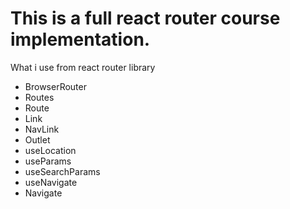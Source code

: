 <h1>This is a full react router course implementation.</h1>

<p>What i use from react router library</p>
<ul>
  <li>BrowserRouter</li>
  <li>Routes</li>
  <li>Route</li>
  <li>Link</li>
  <li>NavLink</li>
  <li>Outlet</li>
  <li>useLocation</li>
  <li>useParams</li>
  <li>useSearchParams</li>
  <li>useNavigate</li>
  <li>Navigate</li>
</ul>
